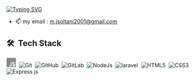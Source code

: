 
[![Typing SVG](https://readme-typing-svg.demolab.com?font=Fira+Code&pause=1000&width=435&lines=Hi%2C+I'm+mohammad+javad+;A+backend+Developer;Loving+Expriencing+new+Tech)](https://git.io/typing-svg)

- 📫 my email : m.jsoltani2001@gmail.com

## 🛠 &nbsp;Tech Stack
<img src="https://raw.githubusercontent.com/0xShapeShifter/dev-story/master/public/images/skills/core/javascript.svg" alt="JavaScript" width="25" height="25"/>&nbsp;
![Git](https://img.shields.io/badge/git-%23F05033.svg?style=for-the-badge&logo=git&logoColor=white)&nbsp;
![GitHub](https://img.shields.io/badge/github-%23121011.svg?style=for-the-badge&logo=github&logoColor=white)&nbsp;
![GitLab](https://img.shields.io/badge/gitlab-%23181717.svg?style=for-the-badge&logo=gitlab&logoColor=white)&nbsp;
![NodeJs](https://img.shields.io/badge/nodejs-%23007ACC.svg?style=for-the-badge&logo=nodejs&logoColor=green&color=green)&nbsp;
![laravel](https://img.shields.io/badge/laravel-%23007ACC.svg?style=for-the-badge&logo=laravel&logoColor=white&color=red)&nbsp;
![HTML5](https://img.shields.io/badge/html5-%23E34F26.svg?style=for-the-badge&logo=html5&logoColor=white)&nbsp;
![CSS3](https://img.shields.io/badge/css3-%231572B6.svg?style=for-the-badge&logo=css3&logoColor=white)&nbsp;
![Express js](https://img.shields.io/badge/express-0078d7.svg?style=for-the-badge&logo=express.js&logoColor=green&color=white)&nbsp;
<!---
mjsoltani/mjsoltani is a ✨ special ✨ repository because its `README.md` (this file) appears on your GitHub profile.
You can click the Preview link to take a look at your changes.
--->
